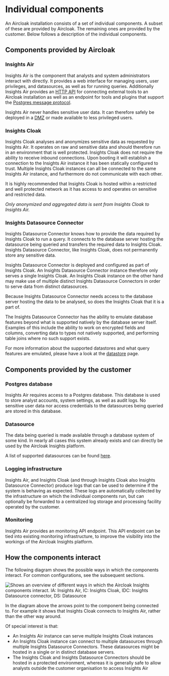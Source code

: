# Individual components

An Aircloak installation consists of a set of individual components. A subset of these are provided by Aircloak. The
remaining ones are provided by the customer. Below follows a description of the individual components.

## Components provided by Aircloak

### Insights Air

Insights Air is the component that analysts and system administrators interact with directly. It provides a web
interface for managing users, user privileges, and datasources, as well as for running queries. Additionally Insights Air
provides an [HTTP API](api.md) for connecting external tools to an Aircloak installation as well as an endpoint for tools and
plugins that support the [Postgres message protocol](api/psql.md).

Insights Air never handles sensitive user data. It can therefore safely be deployed in
a [DMZ](https://en.wikipedia.org/wiki/Perimeter_Network) or made available to less
privileged users.

### Insights Cloak

Insights Cloak analyses and anonymizes sensitive data as requested by Insights Air. It operates on raw and
sensitive data and should therefore run in an environment that is well protected. Insights Cloak does not require the
ability to receive inbound connections. Upon booting it will establish a connection to the Insights Air instance it has
been statically configured to trust. Multiple Insights Cloak instances can all be connected to the same Insights Air
instance, and furthermore do not communicate with each other.

It is highly recommended that Insights Cloak is hosted within a restricted and well protected network as it has access
to and operates on sensitive and restricted data.

_Only anonymized and aggregated data is sent from Insights Cloak to Insights Air._

### Insights Datasource Connector

Insights Datasource Connector knows how to provide the data required by Insights Cloak to run a query. It connects
to the database server hosting the datasource being queried and transfers the required data to Insights Cloak. Insights
Datasource Connector, like Insights Cloak, does not permanently store any sensitive data.

Insights Datasource Connector is deployed and configured as part of Insights Cloak. An Insights Datasource Connector
instance therefore only serves a single Insights Cloak. An Insights Cloak instance on the other hand may make use of
multiple distinct Insights Datasource Connectors in order to serve data from distinct datasources.

Because Insights Datasource Connector needs access to the database server hosting the data to be analysed,
so does the Insights Cloak that it is a part of.

The Insights Datasource Connector has the ability to emulate database features beyond what is supported natively by the
database server itself. Examples of this include the ability to work on encrypted fields and columns, converting data to
types not natively supported, and performing table joins where no such support exists.

For more information about the supported datastores and what query features are emulated, please have a look at the
[datastore](datastores.md) page.

## Components provided by the customer

### Postgres database

Insights Air requires access to a Postgres database. This database is used to store analyst accounts, system settings,
as well as audit logs. No sensitive user data nor access credentials to the datasources being queried are stored in this
database.

### Datasource

The data being queried is made available through a database system of some kind. In nearly all cases this system already
exists and can directly be used by the Aircloak Insights platform.

A list of supported datasources can be found [here](datastores.md).


### Logging infrastructure

Insights Air, and Insights Cloak (and through Insights Cloak also Insights Datasource Connector) produce logs that can
be used to determine if the system is behaving as expected. These logs are automatically collected by the infrastructure
on which the individual components run, but can optionally be forwarded to a centralized log storage and processing
facility operated by the customer.

### Monitoring

Insights Air provides an monitoring API endpoint. This API endpoint can be tied into existing monitoring infrastructure, to improve
the visibility into the workings of the Aircloak Insights platform.


## How the components interact

The following diagram shows the possible ways in which the components interact. For common configurations, see the
subsequent sections.

![Shows an overview of different ways in which the Aircloak Insights components interact. IA: Insights Air, IC: Insights
Cloak, IDC: Insights Datasource connector, DS: Datasource](components/interactions.png)

In the diagram above the arrows point to the component being connected to.
For example it shows that Insights Cloak connects to Insights Air,
rather than the other way around.

Of special interest is that:

- An Insights Air instance can serve multiple Insights Cloak instances
- An Insights Cloak instance can connect to multiple datasources through
  multiple Insights Datasource Connectors. These datasources might be hosted in a
  single or in distinct database servers.
- The Insights Cloak and Insights Datasource Connectors should be hosted in a
  protected environment, whereas it is generally safe to allow analysts outside
  the customer organisation to access Insights Air
